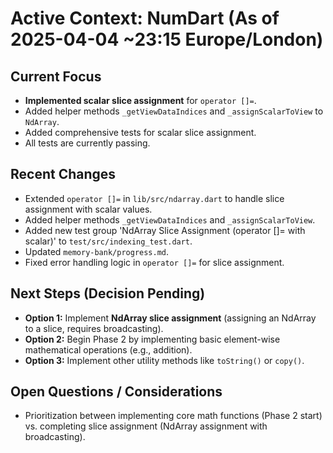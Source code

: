 # Active Context: NumDart (As of 2025-04-04 ~23:15 Europe/London)

## Current Focus

- **Implemented scalar slice assignment** for `operator []=`.
- Added helper methods `_getViewDataIndices` and `_assignScalarToView` to
  `NdArray`.
- Added comprehensive tests for scalar slice assignment.
- All tests are currently passing.

## Recent Changes

- Extended `operator []=` in `lib/src/ndarray.dart` to handle slice assignment
  with scalar values.
- Added helper methods `_getViewDataIndices` and `_assignScalarToView`.
- Added new test group 'NdArray Slice Assignment (operator []= with scalar)' to
  `test/src/indexing_test.dart`.
- Updated `memory-bank/progress.md`.
- Fixed error handling logic in `operator []=` for slice assignment.

## Next Steps (Decision Pending)

- **Option 1:** Implement **NdArray slice assignment** (assigning an NdArray to
  a slice, requires broadcasting).
- **Option 2:** Begin Phase 2 by implementing basic element-wise mathematical
  operations (e.g., addition).
- **Option 3:** Implement other utility methods like `toString()` or `copy()`.

## Open Questions / Considerations

- Prioritization between implementing core math functions (Phase 2 start) vs.
  completing slice assignment (NdArray assignment with broadcasting).
